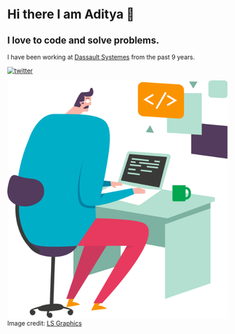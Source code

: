 # Hi there I am Aditya 👋
## I love to code and solve problems.
I have been working at [Dassault Systemes](https://3ds.com) from the past 9 years.

<a href="https://twitter.com/scr33nslaver" target="_blank"><img src="https://img.icons8.com/color/96/000000/twitter-squared.png" alt="twitter"/></a>
<link href="style.css" rel="stylesheet"></link>
<img src="https://raw.githubusercontent.com/aadityadeshmukh/aadityadeshmukh/master/Coding.png" alt="Image of a coder">
Image credit: <a href="https://ls.graphics/" target="_blank">LS Graphics</a>
<!--
**aadityadeshmukh/aadityadeshmukh** is a ✨ _special_ ✨ repository because its `README.md` (this file) appears on your GitHub profile.

Here are some ideas to get you started:

- 🔭 I’m currently working on ...
- 🌱 I’m currently learning ...
- 👯 I’m looking to collaborate on ...
- 🤔 I’m looking for help with ...
- 💬 Ask me about ...
- 📫 How to reach me: ...
- 😄 Pronouns: ...
- ⚡ Fun fact: ...
-->
